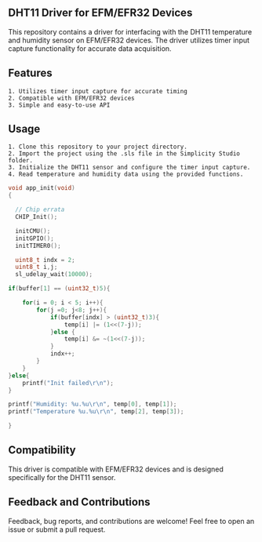 ## DHT11 Driver for EFM/EFR32 Devices

This repository contains a driver for interfacing with the DHT11 temperature and humidity sensor on EFM/EFR32 devices. The driver utilizes timer input capture functionality for accurate data acquisition.

## Features
    1. Utilizes timer input capture for accurate timing
    2. Compatible with EFM/EFR32 devices
    3. Simple and easy-to-use API

## Usage
    1. Clone this repository to your project directory.
    2. Import the project using the .sls file in the Simplicity Studio folder.
    3. Initialize the DHT11 sensor and configure the timer input capture.
    4. Read temperature and humidity data using the provided functions.


```c 
void app_init(void)
{

  // Chip errata
  CHIP_Init();

  initCMU();
  initGPIO();
  initTIMER0();

  uint8_t indx = 2;
  uint8_t i,j;
  sl_udelay_wait(10000);

if(buffer[1] == (uint32_t)5){

    for(i = 0; i < 5; i++){
        for(j =0; j<8; j++){
            if(buffer[indx] > (uint32_t)3){
                temp[i] |= (1<<(7-j));
            }else {
                temp[i] &= ~(1<<(7-j));
            }
            indx++;
        }
    }
}else{
    printf("Init failed\r\n");
}

printf("Humidity: %u.%u\r\n", temp[0], temp[1]);
printf("Temperature %u.%u\r\n", temp[2], temp[3]);

}
```

## Compatibility
This driver is compatible with EFM/EFR32 devices and is designed specifically for the DHT11 sensor.

## Feedback and Contributions
Feedback, bug reports, and contributions are welcome! Feel free to open an issue or submit a pull request.